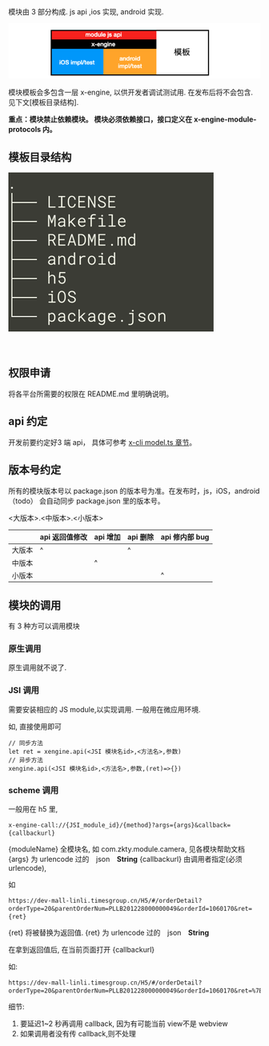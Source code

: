 模块由 3 部分构成. js api ,ios 实现, android 实现.

![image-20200719163238615](assets/image-20200719163238615.png)

模块模板会多包含一层 x-engine, 以供开发者调试测试用. 在发布后将不会包含. 见下文[模板目录结构].



**重点：模块禁止依赖模块。 模块必须依赖接口，接口定义在 x-engine-module-protocols 内。**



## 模板目录结构

![image-20201012004634152](assets/image-20201012004634152.png)

　


## 权限申请

将各平台所需要的权限在 README.md 里明确说明。 



## api 约定

开发前要约定好3 端 api， 具体可参考 [x-cli model.ts 章节](./docs/product/x-cli?id=model)。



## 版本号约定

所有的模块版本号以 package.json 的版本号为准。在发布时，js，iOS，android（todo） 会自动同步 package.json 里的版本号。

<大版本>.<中版本>.<小版本>

|        | api 返回值修改 | api 增加 | api 删除 | api 修内部 bug |
| ------ | -------------- | -------- | -------- | -------------- |
| 大版本 | ^              |          | ^        |                |
| 中版本 |                | ^        |          |                |
| 小版本 |                |          |          | ^              |

 

## 模块的调用

有 3 种方可以调用模块

### 原生调用

原生调用就不说了.

### JSI 调用

需要安装相应的 JS module,以实现调用. 一般用在微应用环境.

如, 直接使用即可

```
// 同步方法
let ret = xengine.api(<JSI 模块名id>,<方法名>,参数)
// 异步方法
xengine.api(<JSI 模块名id>,<方法名>,参数,(ret)=>{})
```



### scheme 调用

一般用在 h5 里, 

```
x-engine-call://{JSI_module_id}/{method}?args={args}&callback={callbackurl}
```

{moduleName} 全模块名, 如 com.zkty.module.camera, 见各模块帮助文档
{args} 为 urlencode 过的　json　**String**
{callbackurl} 由调用者指定(必须urlencode), 

如 

```
https://dev-mall-linli.timesgroup.cn/H5/#/orderDetail?orderType=20&parentOrderNum=PLLB201228000000049&orderId=1060170&ret={ret}
```

{ret} 将被替换为返回值. {ret} 为 urlencode 过的　json　**String**

在拿到返回值后, 在当前页面打开 {callbackurl}

如:

```
https://dev-mall-linli.timesgroup.cn/H5/#/orderDetail?orderType=20&parentOrderNum=PLLB201228000000049&orderId=1060170&ret=%7B%0A%20%20%22billRetStatus%22%20%3A%201%2C%0A%20%20%22billRetStatusMessage%22%20%3A%20%22%E6%94%AF%E4%BB%98%E6%88%90%E5%8A%9F%22%2C%0A%20%20%22isCancel%22%20%3A%20false%0A%7D
```



细节:

1. 要延迟1~2 秒再调用 callback, 因为有可能当前 view不是 webview
2. 如果调用者没有传 callback,则不处理

